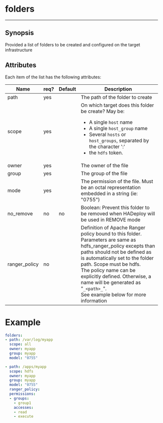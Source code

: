 # folders
***
## Synopsis

Provided a list of folders to be created and configured on the target infrastructure

## Attributes

Each item of the list has the following attributes:

Name | req?	| Default |	Description
--- | --- | --- | ---
path|yes||The path of the folder to create
scope|yes||On which target does this folder be create? May be:<ul><li>A single `host` name</li><li>A single `host_group` name</li><li>Several `hosts` or `host_groups`, separated by the character ':'</li><li>the `hdfs` token.</li></ul>
owner|yes||The owner of the file
group|yes||The group of the file
mode|yes||The permission of the file. Must be an octal representation embedded in a string (ie: "0755")
no_remove|no|no|Boolean: Prevent this folder to be removed when HADeploy will be used in REMOVE mode
ranger_policy|no||Definition of Apache Ranger policy bound to this folder. Parameters are same as hdfs_ranger_policy excepts than paths should not be defined as is automatically set to the folder path. Scope must be hdfs.<br>The policy name can be explicitly defined. Otherwise, a name will be generated as "`_<path>_`".<br>See example below for more information|

# Example
```yaml
folders:
- path: /var/log/myapp
  scope: all
  owner: myapp
  group: myapp
  model: "0755"

- path: /apps/myapp
  scope: hdfs
  owner: myapp
  group: myapp
  model: "0755"
  ranger_policy:
  permissions:
  - groups:
    - group1
    accesses:
    - read
    - execute
```  


